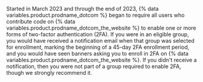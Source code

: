 Started in March 2023 and through the end of 2023, {% data variables.product.prodname_dotcom %} began to require all users who contribute code on {% data variables.product.prodname_dotcom_the_website %} to enable one or more forms of two-factor authentication (2FA). If you were in an eligible group, you would have received a notification email when that group was selected for enrollment, marking the beginning of a 45-day 2FA enrollment period, and you would have seen banners asking you to enroll in 2FA on {% data variables.product.prodname_dotcom_the_website %}. If you didn't receive a notification, then you were not part of a group required to enable 2FA, though we strongly recommend it.
